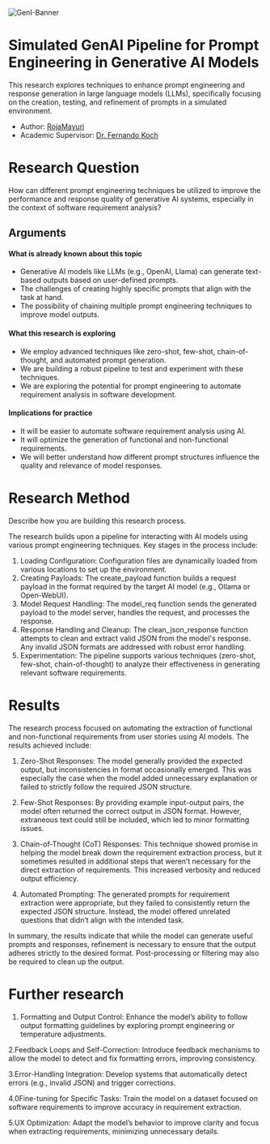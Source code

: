![GenI-Banner](https://github.com/genilab-fau/genial-fau.github.io/blob/8f1a2d3523f879e1082918c7bba19553cb6e7212/images/geni-lab-banner.png?raw=true)

# Simulated GenAI Pipeline for Prompt Engineering in Generative AI Models  
This research explores techniques to enhance prompt engineering and response generation in large language models (LLMs), specifically focusing on the creation, testing, and refinement of prompts in a simulated environment.



* Author: [RojaMayuri](Rpottepalli2024@fau.edu)
* Academic Supervisor: [Dr. Fernando Koch](http://www.fernandokoch.me)

  
# Research Question 

How can different prompt engineering techniques be utilized to improve the performance and response quality of generative AI systems, especially in the context of software requirement analysis?

## Arguments

#### What is already known about this topic

*  Generative AI models like LLMs (e.g., OpenAI, Llama) can generate text-based outputs based on user-defined prompts.
* The challenges of creating highly specific prompts that align with the task at hand.
* The possibility of chaining multiple prompt engineering techniques to improve model outputs.

#### What this research is exploring


* We employ advanced techniques like zero-shot, few-shot, chain-of-thought, and automated prompt generation.
* We are building a robust pipeline to test and experiment with these techniques.
* We are exploring the potential for prompt engineering to automate requirement analysis in software development.

#### Implications for practice



* It will be easier to automate software requirement analysis using AI.
* It will optimize the generation of functional and non-functional requirements.
* We will better understand how different prompt structures influence the quality and relevance of model responses.


# Research Method

Describe how you are building this research process.

The research builds upon a pipeline for interacting with AI models using various prompt engineering techniques. Key stages in the process include:

1. Loading Configuration: Configuration files are dynamically loaded from various locations to set up the environment.
2. Creating Payloads: The create_payload function builds a request payload in the format required by the target AI model (e.g., Ollama or Open-WebUI).
3. Model Request Handling: The model_req function sends the generated payload to the model server, handles the request, and processes the response.
4. Response Handling and Cleanup: The clean_json_response function attempts to clean and extract valid JSON from the model's response. Any invalid JSON formats are addressed with robust error handling.
5. Experimentation: The pipeline supports various techniques (zero-shot, few-shot, chain-of-thought) to analyze their effectiveness in generating relevant software requirements.

# Results

The research process focused on automating the extraction of functional and non-functional requirements from user stories using AI models. The results achieved include:

1. Zero-Shot Responses: The model generally provided the expected output, but inconsistencies in format occasionally emerged. This was especially the case when the model added unnecessary explanation or failed to strictly follow the required JSON structure.

2. Few-Shot Responses: By providing example input-output pairs, the model often returned the correct output in JSON format. However, extraneous text could still be included, which led to minor formatting issues.

3. Chain-of-Thought (CoT) Responses: This technique showed promise in helping the model break down the requirement extraction process, but it sometimes resulted in additional steps that weren’t necessary for the direct extraction of requirements. This increased verbosity and reduced output efficiency.

4. Automated Prompting: The generated prompts for requirement extraction were appropriate, but they failed to consistently return the expected JSON structure. Instead, the model offered unrelated questions that didn’t align with the intended task.

In summary, the results indicate that while the model can generate useful prompts and responses, refinement is necessary to ensure that the output adheres strictly to the desired format. Post-processing or filtering may also be required to clean up the output.

# Further research

1. Formatting and Output Control: Enhance the model’s ability to follow output formatting guidelines by exploring prompt engineering or temperature adjustments.

2.Feedback Loops and Self-Correction: Introduce feedback mechanisms to allow the model to detect and fix formatting errors, improving consistency.

3.Error-Handling Integration: Develop systems that automatically detect errors (e.g., invalid JSON) and trigger corrections.

4.0Fine-tuning for Specific Tasks: Train the model on a dataset focused on software requirements to improve accuracy in requirement extraction.

5.UX Optimization: Adapt the model’s behavior to improve clarity and focus when extracting requirements, minimizing unnecessary details.
